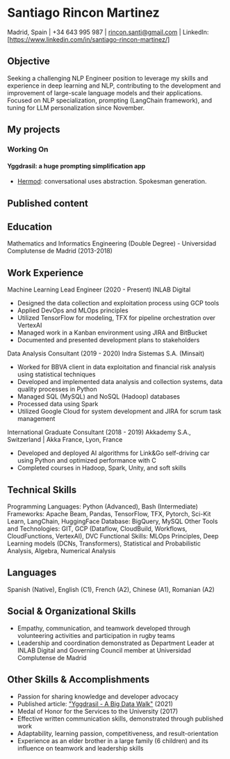 Santiago Rincon Martinez
========================

Madrid, Spain | +34 643 995 987 | rincon.santi@gmail.com | LinkedIn: [https://www.linkedin.com/in/santiago-rincon-martinez/]

Objective
---------

Seeking a challenging NLP Engineer position to leverage my skills and experience in deep learning and NLP, contributing to the development and improvement of large-scale language models and their applications. Focused on NLP specialization, prompting (LangChain framework), and tuning for LLM personalization since November.

My projects
-----------

### Working On

#### Yggdrasil: a huge prompting simplification app
- [Hermod](https://github.com/rincon-santi/yggdrasil-hermod-documentation): conversational uses abstraction. Spokesman generation.

Published content
-----------------

Education
---------

Mathematics and Informatics Engineering (Double Degree) - Universidad Complutense de Madrid (2013-2018)

Work Experience
---------------

Machine Learning Lead Engineer (2020 - Present)
INLAB Digital

- Designed the data collection and exploitation process using GCP tools
- Applied DevOps and MLOps principles
- Utilized TensorFlow for modeling, TFX for pipeline orchestration over VertexAI
- Managed work in a Kanban environment using JIRA and BitBucket
- Documented and presented development plans to stakeholders

Data Analysis Consultant (2019 - 2020)
Indra Sistemas S.A. (Minsait)

- Worked for BBVA client in data exploitation and financial risk analysis using statistical techniques
- Developed and implemented data analysis and collection systems, data quality processes in Python
- Managed SQL (MySQL) and NoSQL (Hadoop) databases
- Processed data using Spark
- Utilized Google Cloud for system development and JIRA for scrum task management

International Graduate Consultant (2018 - 2019)
Akkademy S.A., Switzerland | Akka France, Lyon, France

- Developed and deployed AI algorithms for Link&Go self-driving car using Python and optimized performance with C
- Completed courses in Hadoop, Spark, Unity, and soft skills

Technical Skills
----------------

Programming Languages: Python (Advanced), Bash (Intermediate) Frameworks: Apache Beam, Pandas, TensorFlow, TFX, Pytorch, Sci-Kit Learn, LangChain, HuggingFace Database: BigQuery, MySQL Other Tools and Technologies: GIT, GCP (Dataflow, CloudBuild, Workflows, CloudFunctions, VertexAI), DVC Functional Skills: MLOps Principles, Deep Learning models (DCNs, Transformers), Statistical and Probabilistic Analysis, Algebra, Numerical Analysis

Languages
---------

Spanish (Native), English (C1), French (A2), Chinese (A1), Romanian (A2)

Social & Organizational Skills
------------------------------

- Empathy, communication, and teamwork developed through volunteering activities and participation in rugby teams
- Leadership and coordination demonstrated as Department Leader at INLAB Digital and Governing Council member at Universidad Complutense de Madrid

Other Skills & Accomplishments
------------------------------

- Passion for sharing knowledge and developer advocacy
- Published article: ["Yggdrasil - A Big Data Walk"](https://telos.fundaciontelefonica.com/yggdrasil-un-paseo-por-el-big-data-de-la-mano-de-la-mitologia-nordica/) (2021) 
- Medal of Honor for the Services to the University (2017)
- Effective written communication skills, demonstrated through published work
- Adaptability, learning passion, competitiveness, and result-orientation
- Experience as an elder brother in a large family (6 children) and its influence on teamwork and leadership skills
